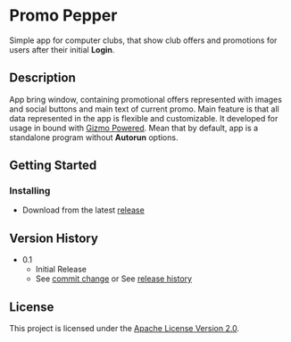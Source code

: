 # Promo Pepper

Simple app for computer clubs, that show club offers and promotions for users after their initial 
**Login**.

## Description

App bring window, containing promotional offers represented with images and social buttons and main text of 
current promo.
Main feature is that all data represented in the app is flexible and customizable. 
It developed for usage in bound with 
[Gizmo Powered](https://www.gizmopowered.net).
Mean that by default, app is a 
standalone program without **Autorun** options.

## Getting Started


### Installing

* Download from the latest [release](https://github.com/tossivahva/gizmo-promo-pop/releases)


## Version History

* 0.1
    * Initial Release
    * See [commit change]() or See [release history](https://github.com/tossivahva/gizmo-promo-pop/releases)

## License

This project is licensed under the [Apache License
                           Version 2.0](https://github.com/tossivahva/gizmo-promo-pop/blob/master/LICENSE).
